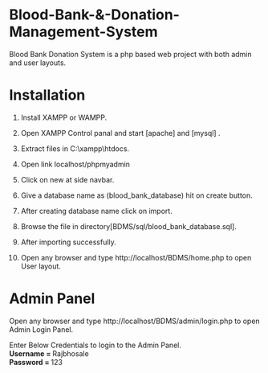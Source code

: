 # Blood-Bank-&-Donation-Management-System

Blood Bank Donation System is a php based web project with both admin and user layouts.

# Installation

1. Install XAMPP or WAMPP.

2. Open XAMPP Control panal and start [apache] and [mysql] .

3. Extract files in C:\xampp\htdocs.

4. Open link localhost/phpmyadmin

5. Click on new at side navbar.

6. Give a database name as (blood_bank_database) hit on create button.

7. After creating database name click on import.

8. Browse the file in directory[BDMS/sql/blood_bank_database.sql].

9. After importing successfully.

10. Open any browser and type http://localhost/BDMS/home.php to open User layout.
     
# Admin Panel
   Open any browser and type http://localhost/BDMS/admin/login.php to open Admin Login Panel.
   
   Enter Below Credentials to login to the Admin Panel.<br>
   <b> Username = </b> Rajbhosale<br>
   <b>Password = </b> 123
   



   
   
